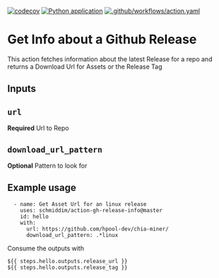 [![codecov](https://codecov.io/gh/schmiddim/action-gh-release-info/branch/master/graph/badge.svg?token=LN3DTGWBJN)](https://codecov.io/gh/schmiddim/action-gh-release-info)
[![Python application](https://github.com/schmiddim/action-gh-release-info/actions/workflows/python-app.yaml/badge.svg)](https://github.com/schmiddim/action-gh-release-info/actions/workflows/python-app.yaml)
[![.github/workflows/action.yaml](https://github.com/schmiddim/action-gh-release-info/actions/workflows/action.yaml/badge.svg)](https://github.com/schmiddim/action-gh-release-info/actions/workflows/action.yaml)

# Get Info about a Github Release

This action fetches information about the latest Release for a repo and returns a Download Url for Assets or the Release Tag

## Inputs

## `url`

**Required** Url to Repo

## `download_url_pattern`

**Optional** Pattern to look for 
## Example usage
```
  - name: Get Asset Url for an linux release
    uses: schmiddim/action-gh-release-info@master
    id: hello
    with:
      url: https://github.com/hpool-dev/chia-miner/
      download_url_pattern: .*linux
```
Consume the outputs with
```
${{ steps.hello.outputs.release_url }}
${{ steps.hello.outputs.release_tag }}
```
